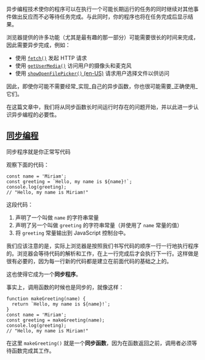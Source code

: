 异步编程技术使你的程序可以在执行一个可能长期运行的任务的同时继续对其他事件做出反应而不必等待任务完成。与此同时，你的程序也将在任务完成后显示结果。

浏览器提供的许多功能（尤其是最有趣的那一部分）可能需要很长的时间来完成，因此需要异步完成，例如：

-   使用 [`fetch()`](https://developer.mozilla.org/zh-CN/docs/Web/API/fetch "fetch()") 发起 HTTP 请求
-   使用 [`getUserMedia()`](https://developer.mozilla.org/zh-CN/docs/Web/API/MediaDevices/getUserMedia "getUserMedia()") 访问用户的摄像头和麦克风
-   使用 [`showOpenFilePicker()` (en-US)](https://developer.mozilla.org/en-US/docs/Web/API/Window/showOpenFilePicker "Currently only available in English (US)") 请求用户选择文件以供访问

因此，即使你可能不需要经常_实现_自己的异步函数，你也很可能需要_正确使用_它们。

在这篇文章中，我们将从同步函数长时间运行时存在的问题开始，并以此进一步认识异步编程的必要性。

## [同步编程](https://developer.mozilla.org/zh-CN/docs/Learn/JavaScript/Asynchronous/Introducing#同步编程 "Permalink to 同步编程")

同步程序就是你正常写代码

观察下面的代码：

```
const name = 'Miriam';
const greeting = `Hello, my name is ${name}!`;
console.log(greeting);
// "Hello, my name is Miriam!"
```

这段代码：

1.  声明了一个叫做 `name` 的字符串常量
2.  声明了另一个叫做 `greeting` 的字符串常量（并使用了 `name` 常量的值）
3.  将 `greeting` 常量输出到 JavaScript 控制台中。

我们应该注意的是，实际上浏览器是按照我们书写代码的顺序一行一行地执行程序的。浏览器会等待代码的解析和工作，在上一行完成后才会执行下一行。这样做是很有必要的，因为每一行新的代码都是建立在前面代码的基础之上的。

这也使得它成为一个**同步程序**。

事实上，调用函数的时候也是同步的，就像这样：

```
function makeGreeting(name) {
  return `Hello, my name is ${name}!`;
}
const name = 'Miriam';
const greeting = makeGreeting(name);
console.log(greeting);
// "Hello, my name is Miriam!"
```

在这里 `makeGreeting()` 就是一个**同步函数**，因为在函数返回之前，调用者必须等待函数完成其工作。